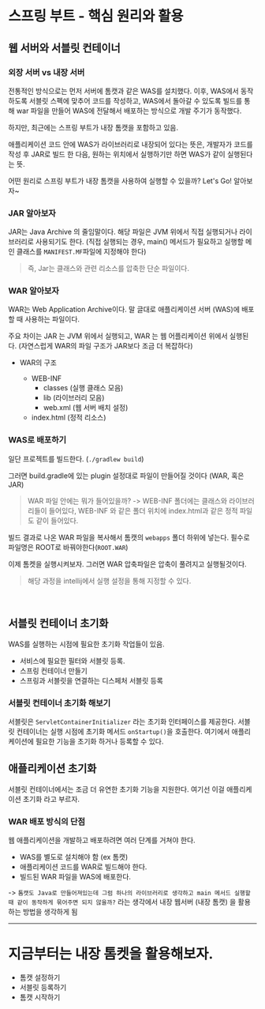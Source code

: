 # 스프링 부트 - 핵심 원리와 활용

## 웹 서버와 서블릿 컨테이너

### 외장 서버 vs 내장 서버

전통적인 방식으로는 먼저 서버에 톰캣과 같은 WAS를 설치했다. 이후, WAS에서 동작하도록 서블릿 스펙에 맞추어 코드를 작성하고, WAS에서 돌아갈 수 있도록 빌드를 통해 war 파일을 만들어 WAS에 전달해서 배포하는 방식으로 개발 주기가 동작했다.

하지만, 최근에는 스프링 부트가 내장 톰캣을 포함하고 있음.

애플리케이션 코드 안에 WAS가 라이브러리로 내장되어 있다는 뜻은, 개발자가 코드를 작성 후 JAR로 빌드 한 다음, 원하는 위치에서 실행하기만 하면 WAS가 같이 실행된다는 뜻.

어떤 원리로 스프링 부트가 내장 톰캣을 사용하여 실행할 수 있을까? Let's Go! 알아보자~

### JAR 알아보자

JAR는 Java Archive 의 줄임말이다. 해당 파일은 JVM 위에서 직접 실행되거나 라이브러리로 사용되기도 한다. (직접 실행되는 경우, main() 메서드가 필요하고 실행할 메인 클래스를 `MANIFEST.MF`파일에 지정해야 한다)

> 즉, Jar는 클래스와 관련 리소스를 압축한 단순 파일이다.

### WAR 알아보자

WAR는 Web Application Archive이다. 말 글대로 애플리케이션 서버 (WAS)에 배포할 때 사용하는 파일이다.

주요 차이는 JAR 는 JVM 위에서 실행되고, WAR 는 웹 어플리케이션 위에서 실행된다. (자연스럽게 WAR의 파일 구조가 JAR보다 조금 더 복잡하다)

- WAR의 구조

  - WEB-INF
    - classes (실행 클래스 모음)
    - lib (라이브러리 모음)
    - web.xml (웹 서버 배치 설정)
  - index.html (정적 리소스)

### WAS로 배포하기

일단 프로젝트를 빌드한다. (`./gradlew build`)

그러면 build.gradle에 있는 plugin 설정대로 파일이 만들어질 것이다 (WAR, 혹은 JAR)

> WAR 파일 안에는 뭐가 들어있을까? -> WEB-INF 폴더에는 클래스와 라이브러리들이 들어있다, WEB-INF 와 같은 폴더 위치에 index.html과 같은 정적 파일도 같이 들어있다.

빌드 결과로 나온 WAR 파일을 복사해서 톰캣의 `webapps` 폴더 하위에 넣는다. 필수로 파일명은 ROOT로 바꿔야한다(`ROOT.WAR`)

이제 톰켓을 실행시켜보자. 그러면 WAR 압축파일은 압축이 풀려지고 실행될것이다.

> 해당 과정을 intellij에서 실행 설정을 통해 지정할 수 있다.

<br>

## 서블릿 컨테이너 초기화

WAS를 실행하는 시점에 필요한 초기화 작업들이 있음.

- 서비스에 필요한 필터와 서블릿 등록.
- 스프링 컨테이너 만들기
- 스프링과 서블릿을 연결하는 디스페처 서블릿 등록

### 서블릿 컨테이너 초기화 해보기

서블릿은  `ServletContainerInitializer` 라는 초기화 인터페이스를 제공한다.
서블릿 컨테이너는 실행 시점에 초기화 메서드 `onStartup()`을 호출한다. 여기에서 애플리케이션에 필요한 기능을 초기화 하거나 등록할 수 있다.


## 애플리케이션 초기화

서블릿 컨테이너에서는 조금 더 유연한 초기화 기능을 지원한다.
여기선 이걸 애플리케이션 초기화 라고 부르자.

### WAR 배포 방식의 단점

웹 애플리케이션을 개발하고 배포하려면 여러 단계를 거쳐야 한다.

- WAS를 별도로 설치해야 함 (ex 톰캣)
- 애플리케이션 코드를 WAR로 빌드해야 한다.
- 빌드된 WAR 파일을 WAS에 배포한다.

-> `톰캣도 Java로 만들어져있는데 그럼 하나의 라이브러리로 생각하고 main 메서드 실행할 때 같이 동작하게 묶어주면 되지 않을까?` 라는 생각에서 내장 웹서버 (내장 톰캣) 을 활용하는 방법을 생각하게 됨

***

# 지금부터는 내장 톰켓을 활용해보자.

- 톰캣 설정하기
- 서블릿 등록하기
- 톰캣 시작하기